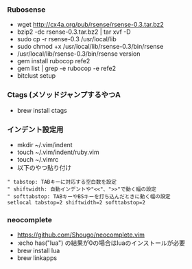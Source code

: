 ### Rubosense
* wget http://cx4a.org/pub/rsense/rsense-0.3.tar.bz2
* bzip2 -dc rsense-0.3.tar.bz2 | tar xvf -D
* sudo cp -r rsense-0.3 /usr/local/lib
* sudo chmod +x /usr/local/lib/rsense-0.3/bin/rsense
* /usr/local/lib/rsense-0.3/bin/rsense version
* gem install rubocop refe2
* gem list | grep -e rubocop -e refe2
* bitclust setup

### Ctags (メソッドジャンプするやつA
* brew install ctags

### インデント設定用
* mkdir ~/.vim/indent
* touch ~/.vim/indent/ruby.vim
* touch ~/.vimrc
* 以下のやつ貼り付け
```
" tabstop: TABキーに対応する空白数を設定
" shiftwidth: 自動インデントや"<<"、">>"で動く幅の設定
" softtabstop: TABキーやBSキーを打ち込んだときに動く幅の設定
setlocal tabstop=2 shiftwidth=2 softtabstop=2
```


### neocomplete
* https://github.com/Shougo/neocomplete.vim
* :echo has("lua") の結果が0の場合はluaのインストールが必要
* brew install lua
* brew linkapps
